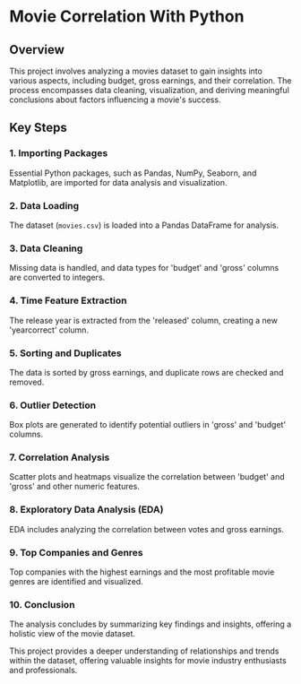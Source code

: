 # Movie Correlation With Python

## Overview

This project involves analyzing a movies dataset to gain insights into various aspects, including budget, gross earnings, and their correlation. The process encompasses data cleaning, visualization, and deriving meaningful conclusions about factors influencing a movie's success.

## Key Steps

### 1. Importing Packages

Essential Python packages, such as Pandas, NumPy, Seaborn, and Matplotlib, are imported for data analysis and visualization.

### 2. Data Loading

The dataset (`movies.csv`) is loaded into a Pandas DataFrame for analysis.

### 3. Data Cleaning

Missing data is handled, and data types for 'budget' and 'gross' columns are converted to integers.

### 4. Time Feature Extraction

The release year is extracted from the 'released' column, creating a new 'yearcorrect' column.

### 5. Sorting and Duplicates

The data is sorted by gross earnings, and duplicate rows are checked and removed.

### 6. Outlier Detection

Box plots are generated to identify potential outliers in 'gross' and 'budget' columns.

### 7. Correlation Analysis

Scatter plots and heatmaps visualize the correlation between 'budget' and 'gross' and other numeric features.

### 8. Exploratory Data Analysis (EDA)

EDA includes analyzing the correlation between votes and gross earnings.

### 9. Top Companies and Genres

Top companies with the highest earnings and the most profitable movie genres are identified and visualized.

### 10. Conclusion

The analysis concludes by summarizing key findings and insights, offering a holistic view of the movie dataset.

This project provides a deeper understanding of relationships and trends within the dataset, offering valuable insights for movie industry enthusiasts and professionals.
